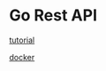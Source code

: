 # Go Rest API

[tutorial](https://blog.logrocket.com/how-to-build-a-rest-api-with-golang-using-gin-and-gorm/)

[docker](https://docs.docker.com/language/golang/build-images/)